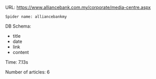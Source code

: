 URL: https://www.alliancebank.com.my/corporate/media-centre.aspx

    Spider name: alliancebankmy

DB Schema:
- title
- date
- link
- content

Time: 7.13s

Number of articles: 6


